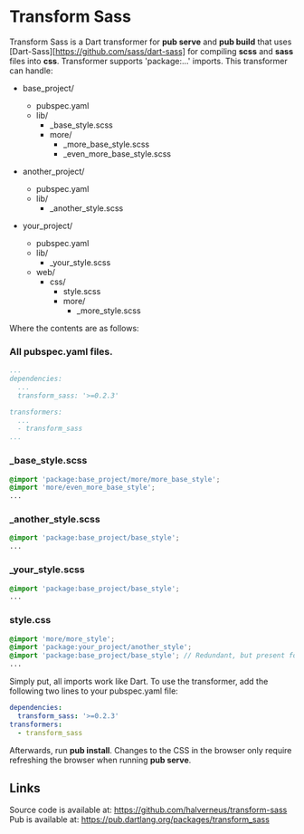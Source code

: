 # Transform Sass

Transform Sass is a Dart transformer for **pub serve** and **pub build** that
uses [Dart-Sass][https://github.com/sass/dart-sass] for compiling
**scss** and **sass** files into **css**. Transformer supports 'package:...'
imports. This transformer can handle:


* base_project/
  * pubspec.yaml
  * lib/
    * \_base_style.scss
    * more/
      * \_more_base_style.scss
      * \_even_more_base_style.scss

* another_project/
  * pubspec.yaml
  * lib/
    * \_another_style.scss

* your_project/
  * pubspec.yaml
  * lib/
    * \_your_style.scss
  * web/
    * css/
      * style.scss
      * more/
        * \_more_style.scss

Where the contents are as follows:
### All pubspec.yaml files.
```yaml
...
dependencies:
  ...
  transform_sass: '>=0.2.3'

transformers:
  ...
  - transform_sass
...
```

### \_base_style.scss
```scss
@import 'package:base_project/more/more_base_style';
@import 'more/even_more_base_style';
...
```

### \_another_style.scss
```scss
@import 'package:base_project/base_style';
...
```

### \_your_style.scss
```scss
@import 'package:base_project/base_style';
...
```

### style.css
```scss
@import 'more/more_style';
@import 'package:your_project/another_style';
@import 'package:base_project/base_style'; // Redundant, but present for example
...
```

Simply put, all imports work like Dart. To use the transformer, add the
following two lines to your pubspec.yaml file:
```yaml
dependencies:
  transform_sass: '>=0.2.3'
transformers:
  - transform_sass
```
Afterwards, run **pub install**. Changes to the CSS in the browser only require
refreshing the browser when running **pub serve**.

## Links
Source code is available at: https://github.com/halverneus/transform-sass
Pub is available at: https://pub.dartlang.org/packages/transform_sass
